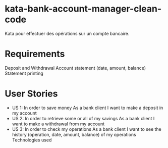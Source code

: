 # kata-bank-account-manager-clean-code

Kata pour effectuer des opérations sur un compte bancaire.

# Requirements

Deposit and Withdrawal Account statement (date, amount, balance)
Statement printing

# User Stories

* US 1:
  In order to save money As a bank client I want to make a deposit in my account
* US 2:
  In order to retrieve some or all of my savings As a bank client I want to make a withdrawal from my account
* US 3:
  In order to check my operations As a bank client I want to see the history (operation, date, amount, balance) of my
  operations Technologies used
